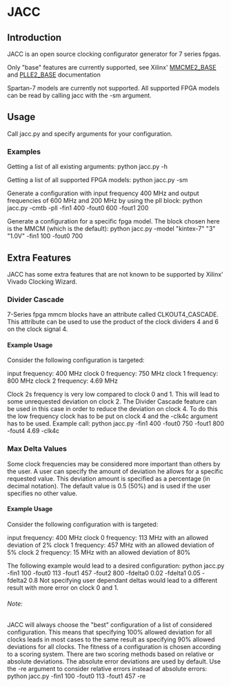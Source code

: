 
# JACC

## Introduction

JACC is an open source clocking configurator generator for 7 series fpgas.

Only "base" features are currently supported, see Xilinx' [MMCME2_BASE](https://www.xilinx.com/support/documentation/sw_manuals/xilinx14_7/7series_hdl.pdf#1225157649) and [PLLE2_BASE](https://www.xilinx.com/support/documentation/sw_manuals/xilinx14_7/7series_hdl.pdf#1225168170) documentation

Spartan-7 models are currently not supported.
All supported FPGA models can be read by calling jacc with the -sm argument.


## Usage

Call jacc.py and specify arguments for your configuration.

### Examples
    
Getting a list of all existing arguments:
    python jacc.py -h
    

Getting a list of all supported FPGA models:
    python jacc.py -sm
    

Generate a configuration with input frequency 400 MHz and output frequencies of 600 MHz and 200 MHz by using the pll block:
    python jacc.py -cmtb -pll -fin1 400 -fout0 600 -fout1 200
    

Generate a configuration for a specific fpga model. The block chosen here is the MMCM (which is the default):
    python jacc.py -model "kintex-7" "3" "1.0V" -fin1 100 -fout0 700
    

## Extra Features

JACC has some extra features that are not known to be supported by Xilinx' Vivado Clocking Wizard.

### Divider Cascade

7-Series fpga mmcm blocks have an attribute called CLKOUT4_CASCADE.
This attribute can be used to use the product of the clock dividers 4 and 6 on the clock signal 4.

#### Example Usage

Consider the following configuration is targeted:

input frequency: 400 MHz
clock 0 frequency: 750 MHz
clock 1 frequency: 800 MHz
clock 2 frequency: 4.69 MHz

Clock 2s frequency is very low compared to clock 0 and 1.
This will lead to some unrequested deviation on clock 2.
The Divider Cascade feature can be used in this case in order to reduce the deviation on clock 4.
To do this the low frequency clock has to be put on clock 4 and the -clk4c argument has to be used.
Example call:
    python jacc.py -fin1 400 -fout0 750 -fout1 800 -fout4 4.69 -clk4c

### Max Delta Values

Some clock frequencies may be considered more important than others by the user.
A user can specify the amount of deviation he allows for a specific requested value.
This deviation amount is specified as a percentage (in decimal notation).
The default value is 0.5 (50%) and is used if the user specifies no other value.

#### Example Usage

Consider the following configuration with is targeted:

input frequency: 400 MHz
clock 0 frequency: 113 MHz  with an allowed deviation of 2%
clock 1 frequency: 457 MHz  with an allowed deviation of 5%
clock 2 frequency: 15 MHz  with an allowed deviation of 80%

The following example would lead to a desired configuration:
    python jacc.py -fin1 100 -fout0 113 -fout1 457 -fout2 800 -fdelta0 0.02 -fdelta1 0.05 -fdelta2 0.8
Not specifying user dependant deltas would lead to a different result with more error on clock 0 and 1.

###### Note: 
JACC will always choose the "best" configuration of a list of considered configuration.
This means that specifying 100% allowed deviation for all clocks leads in most cases to the same result as specifying 90% allowed deviations for all clocks.
The fitness of a configuration is chosen according to a scoring system.
There are two scoring methods based on relative or absolute deviations.
The absolute error deviations are used by default.
Use the -re argument to consider relative errors instead of absolute errors:
    python jacc.py -fin1 100 -fout0 113 -fout1 457 -re
